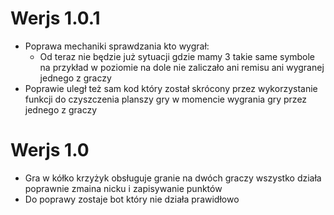 # Werjs 1.0.1
- Poprawa mechaniki sprawdzania kto wygrał:
  - Od teraz nie będzie już sytuacji gdzie mamy 3 takie same symbole na przykład w poziomie na dole nie zaliczało ani remisu ani wygranej jednego z graczy
- Poprawie uległ też sam kod który został skrócony przez wykorzystanie funkcji do czyszczenia planszy gry w momencie wygrania gry przez jednego z graczy
# Werjs 1.0
- Gra w kółko krzyżyk obsługuje granie na dwóch graczy wszystko działa poprawnie zmaina nicku i zapisywanie punktów
- Do poprawy zostaje bot który nie działa prawidłowo
